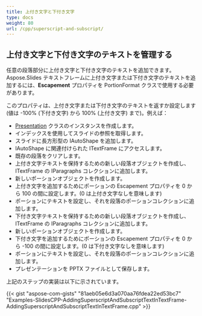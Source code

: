 ```yaml
---
title: 上付き文字と下付き文字
type: docs
weight: 80
url: /cpp/superscript-and-subscript/
---
```


## **上付き文字と下付き文字のテキストを管理する**
任意の段落部分に上付き文字と下付き文字のテキストを追加できます。Aspose.Slides テキストフレームに上付き文字または下付き文字のテキストを追加するには、**Escapement** プロパティを PortionFormat クラスで使用する必要があります。

このプロパティは、上付き文字または下付き文字のテキストを返すか設定します (値は -100% (下付き文字) から 100% (上付き文字) まで)。例えば：

- [Presentation](https://reference.aspose.com/slides/net/aspose.slides/presentation) クラスのインスタンスを作成します。
- インデックスを使用してスライドの参照を取得します。
- スライドに長方形型の IAutoShape を追加します。
- IAutoShape に関連付けられた ITextFrame にアクセスします。
- 既存の段落をクリアします。
- 上付き文字テキストを保持するための新しい段落オブジェクトを作成し、ITextFrame の IParagraphs コレクションに追加します。
- 新しいポーションオブジェクトを作成します。
- 上付き文字を追加するためにポーションの Escapement プロパティを 0 から 100 の間に設定します。(0 は上付き文字なしを意味します)
- ポーションにテキストを設定し、それを段落のポーションコレクションに追加します。
- 下付き文字テキストを保持するための新しい段落オブジェクトを作成し、ITextFrame の IParagraphs コレクションに追加します。
- 新しいポーションオブジェクトを作成します。
- 下付き文字を追加するためにポーションの Escapement プロパティを 0 から -100 の間に設定します。(0 は下付き文字なしを意味します)
- ポーションにテキストを設定し、それを段落のポーションコレクションに追加します。
- プレゼンテーションを PPTX ファイルとして保存します。

上記のステップの実装は以下に示されています。

{{< gist "aspose-com-gists" "81aeb05e6d3a070aa76fdea22ed53bc7" "Examples-SlidesCPP-AddingSuperscriptAndSubscriptTextInTextFrame-AddingSuperscriptAndSubscriptTextInTextFrame.cpp" >}}